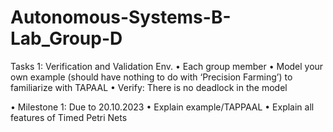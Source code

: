 # Autonomous-Systems-B-Lab_Group-D

Tasks 1: Verification and Validation Env.
• Each group member
• Model your own example (should have nothing to do with ‘Precision Farming’) to familiarize with TAPAAL
• Verify: There is no deadlock in the model

• Milestone 1: Due to 20.10.2023
• Explain example/TAPPAAL
• Explain all features of Timed Petri Nets
